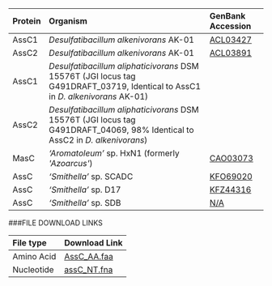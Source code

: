 Protein | Organism | GenBank Accession |
 :--- | :--- | :--- |
| AssC1 | *Desulfatibacillum alkenivorans* AK-01 | [ACL03427](http://www.ncbi.nlm.nih.gov/protein/ACL03427) |
| AssC2 | *Desulfatibacillum alkenivorans* AK-01 | [ACL03891](http://www.ncbi.nlm.nih.gov/protein/ACL03891) |
| AssC1 | *Desulfatibacillum aliphaticivorans* DSM 15576T (JGI locus tag G491DRAFT_03719, Identical to AssC1 in _D. alkenivorans_ AK-01) | [](http://www.ncbi.nlm.nih.gov/protein/) |
| AssC2 | *Desulfatibacillum aliphaticivorans* DSM 15576T (JGI locus tag G491DRAFT_04069, 98% Identical to AssC2 in _D. alkenivorans_) | [](http://www.ncbi.nlm.nih.gov/protein/) |
| MasC | *‘Aromatoleum’* sp. HxN1 (formerly _'Azoarcus'_) | [CAO03073](http://www.ncbi.nlm.nih.gov/protein/CAO03073) |
| AssC | *‘Smithella’* sp.  SCADC | [KFO69020](http://www.ncbi.nlm.nih.gov/protein/KFO69020) |
| AssC | *‘Smithella’* sp.  D17 | [KFZ44316](http://www.ncbi.nlm.nih.gov/protein/KFZ44316) |
| AssC | *‘Smithella’* sp.  SDB | [N/A](http://www.ncbi.nlm.nih.gov/protein/xx) |

###FILE DOWNLOAD LINKS

 File type | Download Link |
 :--- | :---------- | 
| Amino Acid | [AssC_AA.faa](amino_acid/AssC_AA.faa) |
| Nucleotide | [assC_NT.fna](nucleotide/assC_NT.fna) |
